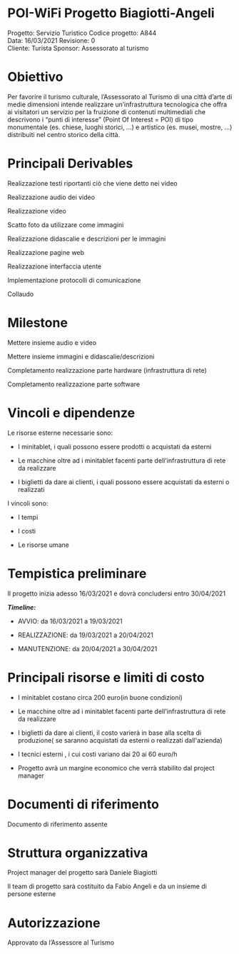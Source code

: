 # POI-WiFi Progetto Biagiotti-Angeli  

Progetto: Servizio Turistico	Codice progetto: A844                      
Data: 16/03/2021	        Revisione: 0                              
Cliente: Turista	        Sponsor: Assessorato al turismo

# Obiettivo
Per favorire il turismo culturale, l’Assessorato al Turismo di una città d’arte di medie dimensioni intende
realizzare un’infrastruttura tecnologica che offra ai visitatori un servizio per la fruizione di contenuti
multimediali che descrivono i “punti di interesse” (Point Of Interest = POI) di tipo monumentale
(es. chiese, luoghi storici, ...) e artistico (es. musei, mostre, ...) distribuiti nel centro storico della città.
# Principali Derivables
Realizzazione testi riportanti ciò che viene detto nei video

Realizzazione audio dei video

Realizzazione video

Scatto foto da utilizzare come immagini

Realizzazione didascalie e descrizioni per le immagini

Realizzazione pagine web

Realizzazione interfaccia utente

Implementazione protocolli di comunicazione

Collaudo


# Milestone

Mettere insieme audio e video

Mettere insieme immagini e didascalie/descrizioni

Completamento realizzazione parte hardware (infrastruttura di rete)

Completamento realizzazione parte software 

# Vincoli e dipendenze
Le risorse esterne necessarie sono:

- I minitablet, i quali possono essere prodotti o acquistati da esterni
    
- Le macchine oltre ad i minitablet facenti parte dell'infrastruttura di rete da realizzare

- I biglietti da dare ai clienti, i quali possono essere acquistati da esterni o realizzati
 
                                               
I vincoli sono: 

 - I tempi

 - I costi
  
 - Le risorse umane


# Tempistica preliminare

Il progetto inizia adesso 16/03/2021 e dovrà concludersi entro 30/04/2021

***Timeline:***

- AVVIO: da 16/03/2021 a 19/03/2021

- REALIZZAZIONE: da 19/03/2021 a 20/04/2021

- MANUTENZIONE: da 20/04/2021 a 30/04/2021


# Principali risorse e limiti di costo


- I minitablet costano circa 200 euro(in buone condizioni)
    
- Le macchine oltre ad i minitablet facenti parte dell'infrastruttura di rete da realizzare

- I biglietti da dare ai clienti, il costo varierà in base alla scelta di produzione( se saranno acquistati da esterni o realizzati dall'azienda)

- I tecnici esterni , i cui costi variano dai 20 ai 60 euro/h

- Progetto avrà un margine economico che verrà stabilito dal project manager


# Documenti di riferimento

Documento di riferimento assente

# Struttura organizzativa

Project manager del progetto sarà Daniele Biagiotti

Il team di progetto sarà costituito da Fabio Angeli e da un insieme di persone esterne


# Autorizzazione

Approvato da l’Assessore al Turismo
